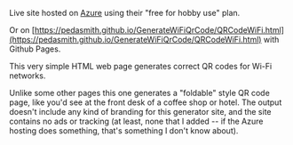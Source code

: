 Live site hosted on [Azure](https://lively-sand-0b10d851e.4.azurestaticapps.net/QRCodeWiFi.html) using their "free for hobby use" plan.

Or on [https://pedasmith.github.io/GenerateWiFiQrCode/QRCodeWiFi.html](https://pedasmith.github.io/GenerateWiFiQrCode/QRCodeWiFi.html) with Github Pages.

This very simple HTML web page generates correct QR codes for Wi-Fi networks.

Unlike some other pages this one generates a "foldable" style QR code page, like you'd see at the front desk of a coffee shop or hotel. The output doesn't include any kind of branding for this generator site, and the site contains no ads or tracking (at least, none that I added -- if the Azure hosting does something, that's something I don't know about).
